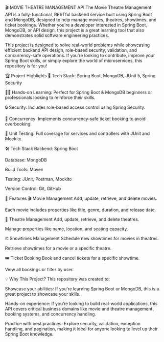 🎬 MOVIE THEATRE MANAGEMENT API
The Movie Theatre Management API is a fully-functional, RESTful backend service built using Spring Boot and MongoDB, designed to help manage movies, theatres, showtimes, and ticket bookings. Whether you're a developer interested in Spring Boot, MongoDB, or API design, this project is a great learning tool that also demonstrates solid software engineering practices.

This project is designed to solve real-world problems while showcasing efficient backend API design, role-based security, validation, and concurrency-safe operations. If you're looking to contribute, improve your Spring Boot skills, or simply explore the world of microservices, this repository is for you!

🏆 Project Highlights
🚀 Tech Stack: Spring Boot, MongoDB, JUnit 5, Spring Security

🧑‍💻 Hands-on Learning: Perfect for Spring Boot & MongoDB beginners or professionals looking to reinforce their skills.

🔒 Security: Includes role-based access control using Spring Security.

🎯 Concurrency: Implements concurrency-safe ticket booking to avoid overbooking.

🧩 Unit Testing: Full coverage for services and controllers with JUnit and Mockito.

🛠️ Tech Stack
Backend: Spring Boot

Database: MongoDB

Build Tools: Maven

Testing: JUnit, Postman, Mockito

Version Control: Git, GitHub

🌟 Features
🎬 Movie Management
Add, update, retrieve, and delete movies.

Each movie includes properties like title, genre, duration, and release date.

🏢 Theatre Management
Add, update, retrieve, and delete theatres.

Manage properties like name, location, and seating capacity.

⏰ Showtimes Management
Schedule new showtimes for movies in theatres.

Retrieve showtimes for a movie or a specific theatre.

🎟️ Ticket Booking
Book and cancel tickets for a specific showtime.

View all bookings or filter by user.

💡 Why This Project?
This repository was created to:

Showcase your abilities: If you're learning Spring Boot or MongoDB, this is a great project to showcase your skills.

Hands-on experience: If you’re looking to build real-world applications, this API covers critical business domains like movie and theatre management, booking systems, and concurrency handling.

Practice with best practices: Explore security, validation, exception handling, and pagination, making it ideal for anyone looking to level up their Spring Boot knowledge.
